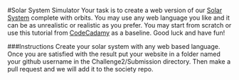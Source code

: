 #Solar System Simulator
Your task is to create a web version of our [Solar System](http://en.wikipedia.org/wiki/Solar_System) complete with orbits. You may use any web language you like and it can be as unrealistic or realistic as you prefer. You may start from scratch or use this tutorial from [CodeCadamy](http://www.codecademy.com/goals/web-beginner-en-ymqg0) as a baseline. Good luck and have fun!

###Instructions
Create your solar system with any web based language. Once you are satisfied with the result put your website in a folder named your github username in the Challenge2/Submission directory. Then make a pull request and we will add it to the society repo.